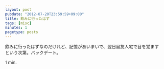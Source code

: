 ```yaml
---
layout: post
pubdate: "2012-07-20T23:59:59+09:00"
title: 飲みに行ったはず
tags: [misc]
minutes: 1
pagetype: posts
---
```

飲みに行ったはずなのだけれど、記憶があいまいで、翌日昼友人宅で目を覚ますという次第。バックデート。

1 min.
